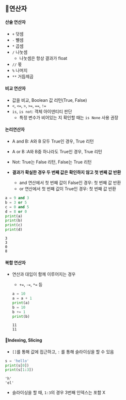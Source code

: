 ## 📌연산자

#### 산술 연산자

- `+` 덧셈
- `-` 뺄셈
- `*` 곱셈
- `/` 나눗셈
  - 나눗셈은 항상 결과가 float
- `//` 몫
- `%` 나머지
- `**` 거듭제곱



#### 비교 연산자

- 값을 비교, Boolean 값 리턴(True, False)
- `<`, `<=`, `>`, `>=`, `==`, `!=`
- `is`, `is not`: 객체 아이덴티티 판단
  - 특정 변수가 비어있는 지 확인할 때는 `is None` 사용 권장



#### 논리연산자

- A and B: A와 B 모두 True인 경우, True 리턴
- A or B :A와 B중 하나라도 True인 경우, True 리턴
- Not: True는 False 리턴, False는 True 리턴

- **결과가 확실한 경우 두 번째 값은 확인하지 않고 첫 번째 값 반환**
  - and 연산에서 첫 번째 값이 False인 경우: 첫 번째 값 반환
  - or 연산에서 첫 번째 값이 True인 경우: 첫 번째 값 반환

```python
a = 9 and 3
b = 3 or 5
c = 0 and 5
d = 8 or 0
print(a)
print(b)
print(c)
print(d)
```

```
3
3
0
8
```

#### 복합 연산자

- 연산과 대입이 함께 이루어지는 경우

  - `+=`, `-=`, `*=` 등

  ```python
  a = 10
  a = a + 1
  print(a)
  b = 10
  b += 1
  print(b)
  ```

  ```
  11
  11
  ```

  









#### 📌Indexing, Slicing

- `[]`를 통해 값에 접근하고, `:` 를 통해 슬라이싱을 할 수 있음

```python
s = 'hello'
print(s[0])
print(s[1:3])
```

```
'h'
'el'
```

- 슬라이싱을 할 때, `1:3`의 경우 3번째 인덱스는 포함 X